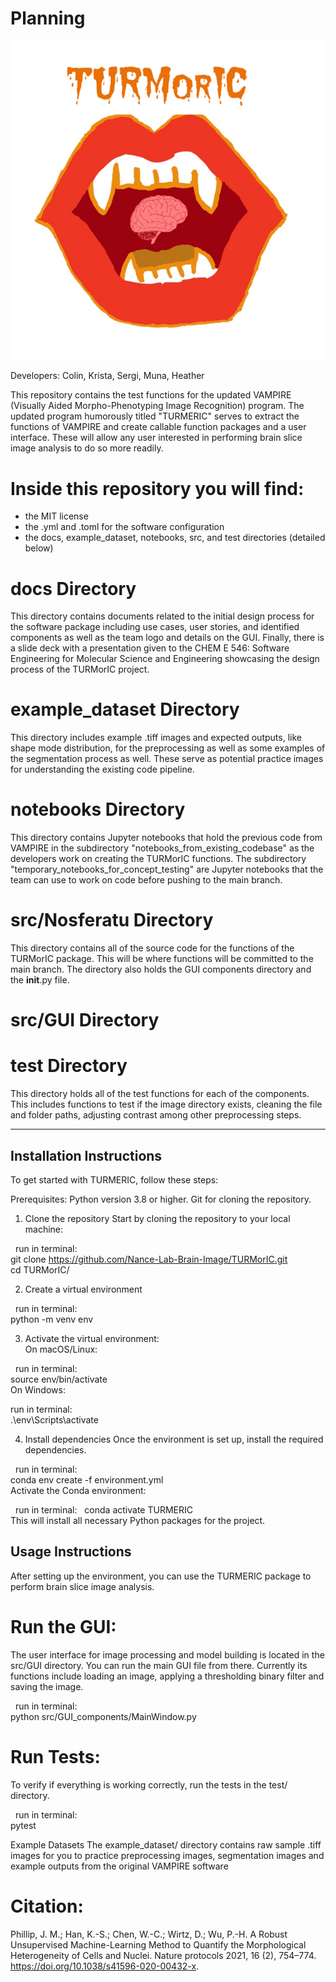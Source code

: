 # Planning

![logo](docs/TURMorIC.png)

Developers: Colin, Krista, Sergi, Muna, Heather

This repository contains the test functions for the updated VAMPIRE (Visually Aided Morpho-Phenotyping Image Recognition) program. The updated program humorously titled "TURMERIC" serves to extract the functions of VAMPIRE and create callable function packages and a user interface. These will allow any user interested in performing brain slice image analysis to do so more readily.

# Inside this repository you will find:
- the MIT license
- the .yml and .toml for the software configuration
- the docs, example_dataset, notebooks, src, and test directories (detailed below)

# docs Directory 
This directory contains documents related to the initial design process for the software package including use cases, user stories, and identified components as well as the team logo and details on the GUI. Finally, there is a slide deck with a presentation given to the CHEM E 546: Software Engineering for Molecular Science and Engineering showcasing the design process of the TURMorIC project.

# example_dataset Directory
This directory includes example .tiff images and expected outputs, like shape mode distribution, for the preprocessing as well as some examples of the segmentation process as well. These serve as potential practice images for understanding the existing code pipeline.

# notebooks Directory 
This directory contains Jupyter notebooks that hold the previous code from VAMPIRE in the subdirectory "notebooks_from_existing_codebase" as the developers work on creating the TURMorIC functions. The subdirectory "temporary_notebooks_for_concept_testing" are Jupyter notebooks that the team can use to work on code before pushing to the main branch.

# src/Nosferatu Directory 
This directory contains all of the source code for the functions of the TURMorIC package. This will be where functions will be committed to the main branch. The directory also holds the GUI components directory and the __init__.py file.
#  src/GUI Directory

# test Directory 
This directory holds all of the test functions for each of the components. This includes functions to test if the image directory exists, cleaning the file and folder paths, adjusting contrast among other preprocessing steps.
_________________________________________________________________
## Installation Instructions 
To get started with TURMERIC, follow these steps:

Prerequisites:
Python version 3.8 or higher.
Git for cloning the repository.

1. Clone the repository
Start by cloning the repository to your local machine:

&nbsp;
run in terminal:
&nbsp;    
git clone https://github.com/Nance-Lab-Brain-Image/TURMorIC.git
&nbsp;  
cd TURMorIC/
&nbsp;  

2. Create a virtual environment

&nbsp;
run in terminal:
&nbsp;  
python -m venv env
&nbsp;  

3. Activate the virtual environment:
&nbsp;  
On macOS/Linux:

&nbsp;
run in terminal:
&nbsp;   
source env/bin/activate
&nbsp;  
On Windows:
&nbsp;

run in terminal:
&nbsp;   
.\env\Scripts\activate
&nbsp;  

4. Install dependencies
Once the environment is set up, install the required dependencies.

&nbsp;
run in terminal:
&nbsp;  
conda env create -f environment.yml
&nbsp;  
Activate the Conda environment:  

&nbsp;
run in terminal:
&nbsp; 
conda activate TURMERIC
&nbsp;  
This will install all necessary Python packages for the project.

## **Usage Instructions**
After setting up the environment, you can use the TURMERIC package to perform brain slice image analysis.

# Run the GUI:
The user interface for image processing and model building is located in the src/GUI directory. You can run the main GUI file from there. Currently its functions include loading an image, applying a thresholding binary filter and saving the image.

&nbsp;
run in terminal:
&nbsp;    
python src/GUI_components/MainWindow.py

# Run Tests:
To verify if everything is working correctly, run the tests in the test/ directory.

&nbsp;
run in terminal:
&nbsp;    
pytest

Example Datasets
The example_dataset/ directory contains raw sample .tiff images for you to practice preprocessing images, segmentation images and example outputs from the original VAMPIRE software

# Citation:
Phillip, J. M.; Han, K.-S.; Chen, W.-C.; Wirtz, D.; Wu, P.-H. A Robust Unsupervised Machine-Learning Method to Quantify the Morphological Heterogeneity of Cells and Nuclei. Nature protocols 2021, 16 (2), 754–774. https://doi.org/10.1038/s41596-020-00432-x.
‌
